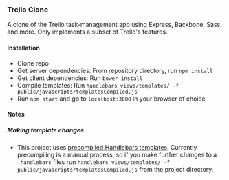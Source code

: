 ### Trello Clone

A clone of the Trello task-management app using Express, Backbone, Sass, and more. Only implements a subset of Trello's features.

#### Installation

- Clone repo
- Get server dependencies: From repository directory, run `npm install`
- Get client dependencies: Run `bower install`
- Compile templates: Run `handlebars views/templates/ -f public/javascripts/templatesCompiled.js`
- Run `npm start` and go to `localhost:3000` in your browser of choice

#### Notes

##### Making template changes

- This project uses [precompiled Handlebars templates](http://handlebarsjs.com/precompilation.html). Currently precompiling is a manual process, so if you make further changes to a `.handlebars` files run `handlebars views/templates/ -f public/javascripts/templatesCompiled.js` from the project directory.
